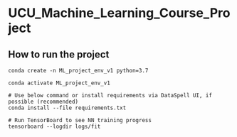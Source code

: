 # UCU_Machine_Learning_Course_Project

## How to run the project

```shell
conda create -n ML_project_env_v1 python=3.7

conda activate ML_project_env_v1

# Use below command or install requirements via DataSpell UI, if possible (recommended)
conda install --file requirements.txt

# Run TensorBoard to see NN training progress
tensorboard --logdir logs/fit
```